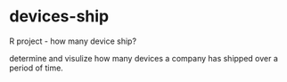 # devices-ship
R project - how many device ship? 

determine and visulize how many devices a company has shipped over a period of time. 
